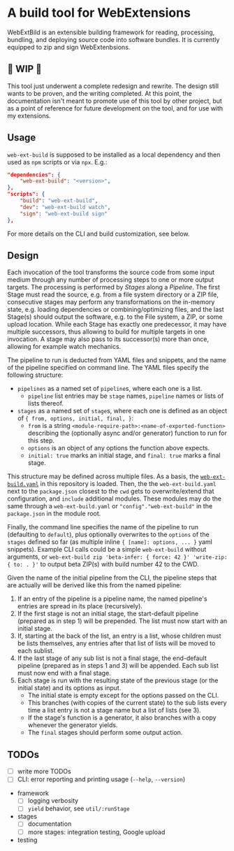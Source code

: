 
# A build tool for WebExtensions

WebExtBild is an extensible building framework for reading, processing, bundling, and deploying source code into software bundles.
It is currently equipped to zip and sign WebExtenbsions.


## 🚧 WIP 🚧

This tool just underwent a complete redesign and rewrite. The design still wants to be proven, and the writing completed.
At this point, the documentation isn't meant to promote use of this tool by other project, but as a point of reference for future development on the tool, and for use with my extensions.


## Usage

`web-ext-build` is supposed to be installed as a local dependency and then used as `npm` scripts or via `npx`. E.g.:
```json
"dependencies": {
    "web-ext-build": "<version>",
},
"scripts": {
    "build": "web-ext-build",
    "dev": "web-ext-build watch",
    "sign": "web-ext-build sign"
},
```
For more details on the CLI and build customization, see below.


## Design

Each invocation of the tool transforms the source code from some input medium through any number of processing steps to one or more output targets.
The processing is performed by _Stages_ along a _Pipeline_. The first Stage must read the source, e.g. from a file system directory or a ZIP file, consecutive stages may perform any transformations on the in-memory state, e.g. loading dependencies or combining/optimizing files, and the last Stage(s) should output the software, e.g. to the File system, a ZIP, or some upload location.
While each Stage has exactly one predecessor, it may have multiple successors, thus allowing to build for multiple targets in one invocation.
A stage may also pass to its successor(s) more than once, allowing for example watch mechanics.

The pipeline to run is deducted from YAML files and snippets, and the name of the pipeline specified on command line.
The YAML files specify the following structure:
* `pipelines` as a named set of `pipeline`s, where each one is a list.
    * `pipeline` list entries may be `stage` names, `pipeline` names or lists of lists thereof.
* `stages` as a named set of `stage`s, where each one is defined as an object of `{ from, options, initial, final, }`:
    * `from` is a string `<module-require-path>:<name-of-exported-function>` describing the (optionally async and/or generator) function to run for this step.
    * `options` is an object of any options the function above expects.
    * `initial: true` marks an initial stage, and `final: true` marks a final stage.

This structure may be defined across multiple files. As a basis, the [`web-ext-build.yaml`](./web-ext-build.yaml) in this repository is loaded.
Then, the the `web-ext-build.yaml` next to the `package.json` closest to the `cwd` gets to overwrite/extend that configuration, and `include` additional modules.
These modules may do the same through a `web-ext-build.yaml` or `"config"."web-ext-build"` in the `package.json` in the module root.

Finally, the command line specifies the name of the pipeline to run (defaulting to `default`), plus optionally overwrites to the `options` of the `stages` defined so far (as multiple inline `{ [name]: options, ... }` yaml snippets).
Example CLI calls could be a simple `web-ext-build` without arguments, or `web-ext-build zip 'beta-infer: { force: 42 }' 'write-zip: { to: . }'` to output beta ZIP(s) with build number 42 to the CWD.

Given the name of the initial pipeline from the CLI, the pipeline steps that are actually will be derived like this from the named pipeline:
1) If an entry of the pipeline is a pipeline name, the named pipeline's entries are spread in its place (recursively).
2) If the first stage is not an initial stage, the start-default pipeline (prepared as in step 1) will be prepended. The list must now start with an initial stage.
3) If, starting at the back of the list, an entry is a list, whose children must be lists themselves, any entries after that list of lists will be moved to each sublist.
4) If the last stage of any sub list is not a final stage, the end-default pipeline (prepared as in steps 1 and 3) will be appended. Each sub list must now end with a final stage.
5) Each stage is run with the resulting state of the previous stage (or the initial state) and its options as input.
    * The initial state is empty except for the options passed on the CLI.
    * This branches (with copies of the current state) to the sub lists every time a list entry is not a stage name but a list of lists (see 3).
    * If the stage's function is a generator, it also branches with a copy whenever the generator yields.
    * The `final` stages should perform some output action.


## TODOs

* [ ] write more TODOs
* [ ] CLI: error reporting and printing usage (`--help`, `--version`)
* framework
	* [ ] logging verbosity
	* [ ] `yield` behavior, see `util/:runStage`
* stages
	* [ ] documentation
	* [ ] more stages: integration testing, Google upload
* testing
